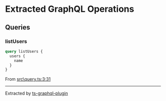 # Extracted GraphQL Operations
## Queries

### listUsers

```graphql
query listUsers {
  users {
    name
  }
}
```

From [src\query.ts:3:31](src\query.ts#L3-L9)
    
---
Extracted by [ts-graphql-plugin](https://github.com/Quramy/ts-graphql-plugin)